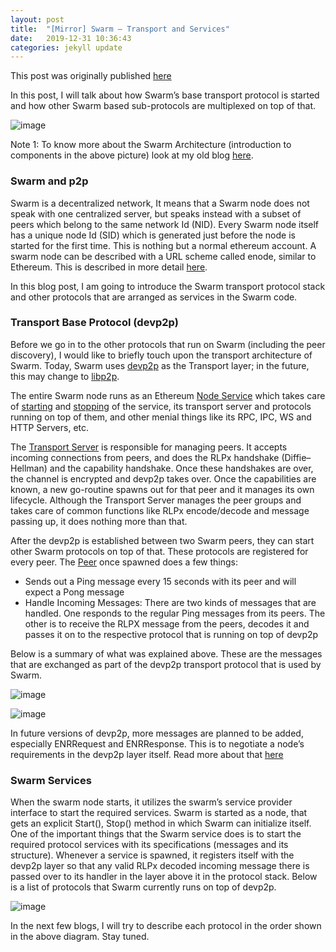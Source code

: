 ```yaml
---
layout: post
title:  "[Mirror] Swarm — Transport and Services"
date:   2019-12-31 10:36:43
categories: jekyll update
---
```


This post was originally published [here](https://medium.com/fair-data-society/swarm-services-and-protocols-892b4e72cf74)

In this post, I will talk about how Swarm’s base transport protocol is started and how other Swarm based sub-protocols are multiplexed on top of that.

![image](https://user-images.githubusercontent.com/940575/210152131-f6c66f63-30b6-426f-8f7a-7e030d73a753.png)

Note 1: To know more about the Swarm Architecture (introduction to components in the above picture) look at my old blog [here](https://jmozah.github.io/jekyll/update/2019/06/26/Mirror-Swarm-Architecture-a-view-from-above.html).


### Swarm and p2p
Swarm is a decentralized network, It means that a Swarm node does not speak with one centralized server, but speaks instead with a subset of peers which belong to the same network Id (NID). Every Swarm node itself has a unique node Id (SID) which is generated just before the node is started for the first time. This is nothing but a normal ethereum account. A swarm node can be described with a URL scheme called enode, similar to Ethereum. This is described in more detail [here](https://github.com/ethereum/wiki/wiki/enode-url-format).

In this blog post, I am going to introduce the Swarm transport protocol stack and other protocols that are arranged as services in the Swarm code.

### Transport Base Protocol (devp2p)
Before we go in to the other protocols that run on Swarm (including the peer discovery), I would like to briefly touch upon the transport architecture of Swarm. Today, Swarm uses [devp2p](https://github.com/ethereum/devp2p/blob/master/discv4.md) as the Transport layer; in the future, this may change to [libp2p](https://github.com/libp2p).

The entire Swarm node runs as an Ethereum [Node Service](https://github.com/ethereum/go-ethereum/blob/master/node/node.go) which takes care of [starting](https://github.com/ethereum/go-ethereum/blob/3bb6815fc1ade61e85b7039cf2e08a0871bb47e4/node/node.go#L162) and [stopping](https://github.com/ethereum/go-ethereum/blob/3bb6815fc1ade61e85b7039cf2e08a0871bb47e4/node/node.go#L429) of the service, its transport server and protocols running on top of them, and other menial things like its RPC, IPC, WS and HTTP Servers, etc.

The [Transport Server](https://github.com/ethereum/go-ethereum/blob/master/p2p/server.go) is responsible for managing peers. It accepts incoming connections from peers, and does the RLPx handshake (Diffie–Hellman) and the capability handshake. Once these handshakes are over, the channel is encrypted and devp2p takes over. Once the capabilities are known, a new go-routine spawns out for that peer and it manages its own lifecycle. Although the Transport Server manages the peer groups and takes care of common functions like RLPx encode/decode and message passing up, it does nothing more than that.

After the devp2p is established between two Swarm peers, they can start other Swarm protocols on top of that. These protocols are registered for every peer. The [Peer](https://github.com/ethereum/go-ethereum/blob/master/p2p/peer.go) once spawned does a few things:

- Sends out a Ping message every 15 seconds with its peer and will expect a Pong message
- Handle Incoming Messages: There are two kinds of messages that are handled. One responds to the regular Ping messages from its peers. The other is to receive the RLPX message from the peers, decodes it and passes it on to the respective protocol that is running on top of devp2p

Below is a summary of what was explained above. These are the messages that are exchanged as part of the devp2p transport protocol that is used by Swarm.

![image](https://user-images.githubusercontent.com/940575/210152325-36da7816-3992-4698-9462-ca63eb3c69e1.png)

![image](https://user-images.githubusercontent.com/940575/210152327-8684aff2-0e1d-4f4e-ad61-f568c9065746.png)


In future versions of devp2p, more messages are planned to be added, especially ENRRequest and ENRResponse. This is to negotiate a node’s requirements in the devp2p layer itself. Read more about that [here](https://github.com/ethereum/devp2p/blob/master/discv4.md#enrresponse-packet-0x06)

### Swarm Services
When the swarm node starts, it utilizes the swarm’s service provider interface to start the required services. Swarm is started as a node, that gets an explicit Start(), Stop() method in which Swarm can initialize itself. One of the important things that the Swarm service does is to start the required protocol services with its specifications (messages and its structure). Whenever a service is spawned, it registers itself with the devp2p layer so that any valid RLPx decoded incoming message there is passed over to its handler in the layer above it in the protocol stack. Below is a list of protocols that Swarm currently runs on top of devp2p.

![image](https://user-images.githubusercontent.com/940575/210152368-b6d9387c-303d-453e-afd7-f296bac9510b.png)


In the next few blogs, I will try to describe each protocol in the order shown in the above diagram. Stay tuned.

